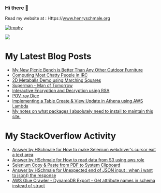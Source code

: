 ### Hi there 👋

Read my website at : Https://www.henryschmale.org

[![trophy](https://github-profile-trophy.vercel.app/?username=hschmale16)](https://github.com/ryo-ma/github-profile-trophy)

![](https://oosbvkzj53.execute-api.us-east-1.amazonaws.com/hit?url=https://github.com/hschmale16)

# My Latest Blog Posts
<!-- BLOG-POST-LIST:START -->
- [My New Picnic Bench is Better Than Any Other Outdoor Furniture](https://www.henryschmale.org/2022/06/06/picnic-bench.html)
- [Computing Most Chatty People in IRC](https://www.henryschmale.org/2022/05/03/chatty-irc.html)
- [2D Metaballs Demo using Marching Squares](https://www.henryschmale.org/2022/04/04/metaballs.html)
- [Superman - Man of Tomorrow](https://www.henryschmale.org/2022/04/02/man-of-tomorrow.html)
- [Interactive Encryption and Decryption using RSA](https://www.henryschmale.org/2022/03/14/rsa.html)
- [POV-ray Dice](https://www.henryschmale.org/2022/02/22/povray-dice.html)
- [Implementing a Table Create &amp; View Update in Athena using AWS Lambda](https://www.henryschmale.org/2022/02/01/athena-view-update.html)
- [My notes on what packages I absolutely need to install to maintain this site.](https://www.henryschmale.org/2022/01/27/new-laptop-setup.html)
<!-- BLOG-POST-LIST:END -->

# My StackOverflow Activity
<!-- STACKOVERFLOW:START -->
- [Answer by HSchmale for How to make Selenium webdriver&#39;s cursor exit a text area](https://stackoverflow.com/questions/72441228/how-to-make-selenium-webdrivers-cursor-exit-a-text-area/72441276#72441276)
- [Answer by HSchmale for How to read data from S3 using aws role](https://stackoverflow.com/questions/72441172/how-to-read-data-from-s3-using-aws-role/72441240#72441240)
- [Selenium Copy &amp; Paste from PDF to System Clipboard](https://stackoverflow.com/questions/71514417/selenium-copy-paste-from-pdf-to-system-clipboard)
- [Answer by HSchmale for Unexpected end of JSON input : when i want to json&lpar;&rpar; the response](https://stackoverflow.com/questions/69095632/unexpected-end-of-json-input-when-i-want-to-json-the-response/69095719#69095719)
- [AWS Glue Crawler - DynamoDB Export - Get attribute names in schema instead of struct](https://stackoverflow.com/questions/69081400/aws-glue-crawler-dynamodb-export-get-attribute-names-in-schema-instead-of-st)
<!-- STACKOVERFLOW:END -->
